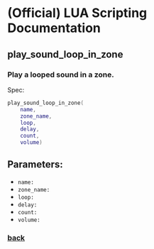 
# (Official) LUA Scripting Documentation

## play_sound_loop_in_zone

### Play a looped sound in a zone.

Spec:
```lua
play_sound_loop_in_zone(
	name,
	zone_name,
	loop,
	delay,
	count,
	volume)
```
## Parameters:
- `name:` 
- `zone_name:` 
- `loop:` 
- `delay:` 
- `count:` 
- `volume:` 
### [back](../sound)

